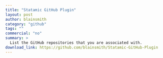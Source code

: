 ```yaml
---
title: "Statamic GitHub Plugin"
layout: post
author: blainsmith
category: "github"
tags: ""
commercial: "no"
summary: >
  List the GitHub repositories that you are associated with.
download_link: https://github.com/blainsmith/Statamic-GitHub-Plugin
---
```

